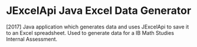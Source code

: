 # JExcelApi Java Excel Data Generator
[2017] Java application which generates data and uses JExcelApi to save it to an Excel spreadsheet. Used to generate data for a IB Math Studies Internal Assessment.
